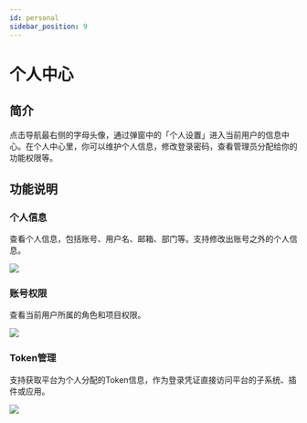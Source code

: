 ```yaml
---
id: personal
sidebar_position: 9
---
```


# 个人中心

## 简介[](#jian-jie)

点击导航最右侧的字母头像，通过弹窗中的「个人设置」进入当前用户的信息中心。在个人中心里，你可以维护个人信息，修改登录密码，查看管理员分配给你的功能权限等。


## 功能说明[](#gong-neng-shuo-ming)

### 个人信息[](#ge-ren-xin-xi)

查看个人信息，包括账号、用户名、邮箱、部门等。支持修改出账号之外的个人信息。

![](https://gblobscdn.gitbook.com/assets%2F-M2qbZInaXgdm8kkNosp%2F-MiPrZ_OQ6swdCnqtm4T%2F-MiPxX79VwsWd-JORA8G%2Fimage.png?alt=media&token=39879902-fcbb-4432-b9a5-f70915368497)


### 账号权限[](#zhang-hao-quan-xian)

查看当前用户所属的角色和项目权限。

![](https://gblobscdn.gitbook.com/assets%2F-M2qbZInaXgdm8kkNosp%2F-MiPrZ_OQ6swdCnqtm4T%2F-MiPxxxMco1Xfxz44KwR%2Fimage.png?alt=media&token=35a54c78-848a-44c0-9d8d-e3f6505f6289)


### Token管理[](#token-guan-li)

支持获取平台为个人分配的Token信息，作为登录凭证直接访问平台的子系统、插件或应用。

![](https://gblobscdn.gitbook.com/assets%2F-M2qbZInaXgdm8kkNosp%2F-MiPrZ_OQ6swdCnqtm4T%2F-MiPy1GOXt7ygZWfOm4U%2Fimage.png?alt=media&token=f2c28ae0-0184-4be1-88f0-fdd7fcf3b68e)
